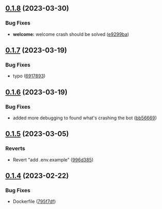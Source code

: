 ## [0.1.8](https://github.com/Torwent/wasp-discord/compare/v0.1.7...v0.1.8) (2023-03-30)


### Bug Fixes

* **welcome:** welcome crash should be solved ([e9299ba](https://github.com/Torwent/wasp-discord/commit/e9299baa8d67d3a77ded130f7b9acd495ad3f0d8))



## [0.1.7](https://github.com/Torwent/wasp-discord/compare/v0.1.6...v0.1.7) (2023-03-19)


### Bug Fixes

* typo ([6917893](https://github.com/Torwent/wasp-discord/commit/69178938a89ae59446048f0ea0c87acd247077b7))



## [0.1.6](https://github.com/Torwent/wasp-discord/compare/v0.1.5...v0.1.6) (2023-03-19)


### Bug Fixes

* added more debugging to found what's crashing the bot ([bb56669](https://github.com/Torwent/wasp-discord/commit/bb56669c749a4ee83d66fbb6a7f0426858cbeab0))



## [0.1.5](https://github.com/Torwent/wasp-discord/compare/v0.1.4...v0.1.5) (2023-03-05)


### Reverts

* Revert "add .env.example" ([996d385](https://github.com/Torwent/wasp-discord/commit/996d3854fa45192017d52ea1e96ac678266e186f))



## [0.1.4](https://github.com/Torwent/wasp-discord/compare/v0.1.3...v0.1.4) (2023-02-22)


### Bug Fixes

* Dockerfile ([795f7df](https://github.com/Torwent/wasp-discord/commit/795f7dfc07cfd12df8b41dfdd529c66a78f49c60))



